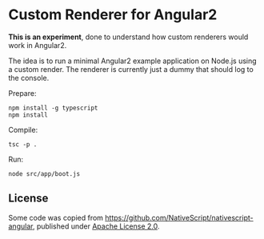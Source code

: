 # Custom Renderer for Angular2

**This is an experiment**, done to understand how custom renderers would work in Angular2.

The idea is to run a minimal Angular2 example application on Node.js using a custom render. The renderer is currently just a dummy that should log to the console.

Prepare:

    npm install -g typescript
    npm install

Compile:

    tsc -p .

Run:

    node src/app/boot.js

## License

Some code was copied from https://github.com/NativeScript/nativescript-angular, published under [Apache License 2.0](https://github.com/NativeScript/nativescript-angular/blob/master/LICENSE).
